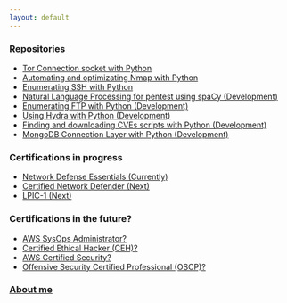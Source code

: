 ```yaml
---
layout: default
---
```


### **Repositories**
- [Tor Connection socket with Python](https://kaio6fellipe.github.io/tor/)
- [Automating and optimizating Nmap with Python](https://kaio6fellipe.github.io/nmap-python/)
- [Enumerating SSH with Python](https://kaio6fellipe.github.io/ssh-enum/)
- [Natural Language Processing for pentest using spaCy (Development)]()
- [Enumerating FTP with Python (Development)]()
- [Using Hydra with Python (Development)]()
- [Finding and downloading CVEs scripts with Python (Development)]()
- [MongoDB Connection Layer with Python (Development)]()

### **Certifications in progress**
- [Network Defense Essentials (Currently)](https://kaio6fellipe.github.io/NDE/)
- [Certified Network Defender (Next)](https://kaio6fellipe.github.io/CND/)
- [LPIC-1 (Next)](https://kaio6fellipe.github.io/LPIC-1/)

### **Certifications in the future?**
- [AWS SysOps Administrator?]()
- [Certified Ethical Hacker (CEH)?]()
- [AWS Certified Security?]()
- [Offensive Security Certified Professional (OSCP)?]()

### **[About me](https://kaio6fellipe.github.io/resume)**
